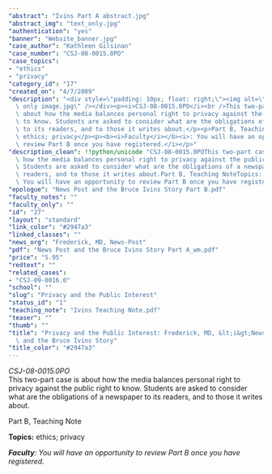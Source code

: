 ```yaml
---
"abstract": "Ivins Part A abstract.jpg"
"abstract_img": "text_only.jpg"
"authentication": "yes"
"banner": "Website_banner.jpg"
"case_author": "Kathleen Gilsinan"
"case_number": "CSJ-08-0015.0PO"
"case_topics":
- "ethics"
- "privacy"
"category_id": "17"
"created_on": "4/7/2009"
"description": "<div style=\"padding: 10px; float: right;\"><img alt=\"\" src=\"/casestudy/files/photos/284/text\
  \ only image.jpg\" /></div><p><i>CSJ-08-0015.0PO</i><br />This two-part case is\
  \ about how the media balances personal right to privacy against the public right\
  \ to know. Students are asked to consider what are the obligations of a newspaper\
  \ to its readers, and to those it writes about.</p><p>Part B, Teaching Note</p><p><b>Topics:</b>\
  \ ethics; privacy</p><p><b><i>Faculty</i></b><i>: You will have an opportunity to\
  \ review Part B once you have registered.</i></p>"
"description_clean": !!python/unicode "CSJ-08-0015.0POThis two-part case is about\
  \ how the media balances personal right to privacy against the public right to know.\
  \ Students are asked to consider what are the obligations of a newspaper to its\
  \ readers, and to those it writes about.Part B, Teaching NoteTopics: ethics; privacyFaculty:\
  \ You will have an opportunity to review Part B once you have registered."
"epologue": "News Post and the Bruce Ivins Story Part B.pdf"
"faculty_notes": ""
"faculty_only": ""
"id": "27"
"layout": "standard"
"link_color": "#2947a3"
"linked_classes": ""
"news_org": "Frederick, MD, News-Post"
"pdf": "News Post and the Bruce Ivins Story Part A_wm.pdf"
"price": "5.95"
"redtext": ""
"related_cases":
- "CSJ-09-0016.0"
"school": ""
"slug": "Privacy and the Public Interest"
"status_id": "1"
"teaching_note": "Ivins Teaching Note.pdf"
"teaser": ""
"thumb": ""
"title": "Privacy and the Public Interest: Frederick, MD, &lt;i&gt;News-Post&lt;/i&gt;\
  \ and the Bruce Ivins Story"
"title_color": "#2947a3"
---
```

<div style="padding: 10px; float: right;"><img alt="" src="/casestudy/files/photos/284/text only image.jpg" /></div><p><i>CSJ-08-0015.0PO</i><br />This two-part case is about how the media balances personal right to privacy against the public right to know. Students are asked to consider what are the obligations of a newspaper to its readers, and to those it writes about.</p><p>Part B, Teaching Note</p><p><b>Topics:</b> ethics; privacy</p><p><b><i>Faculty</i></b><i>: You will have an opportunity to review Part B once you have registered.</i></p>
